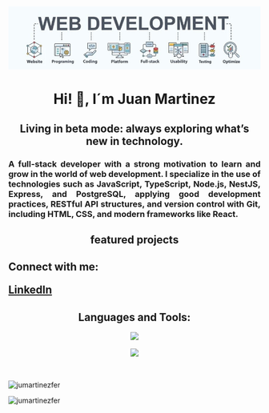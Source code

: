 <p align="center">
<img src="banner.jpg" alt="Banner" width="800"/>
</p>

<h1 align="center">Hi! 👋, I´m Juan Martinez</h1>

<h2 align="center">Living in beta mode: always exploring what’s new in technology.</h2>

<div>
<h3 align="justify">A full-stack developer with a strong motivation to learn and grow in the world of web development. I specialize in the use of technologies such as JavaScript, TypeScript, Node.js, NestJS, Express, and PostgreSQL, applying good development practices, RESTful API structures, and version control with Git, including HTML, CSS, and modern frameworks like React. </h3>
</div>
<h2 align="center">featured projects <h2/>


<p align="left">Connect with me:</p>
   <a href="www.linkedin.com/in/juan-antonio-martínez-fernández-486495367" target="_blank" rel="noreferrer">LinkedIn</a>


<h2 align="center">Languages and Tools:</h2>
<p align="center">
    <img src="https://skillicons.dev/icons?i=git,css,discord,postgres,express,figma,firebase,github,html&perline=9" />
</p>

<p align="center">
    <img src="https://skillicons.dev/icons?i=js,linux,md,mongodb,mysql,nextjs,nodejs,postman,react,tailwind,ts,vscode&perline=12" />
</p>


<br/>
<p align="center">
  <img align="left" src="https://github-readme-stats.vercel.app/api/top-langs?username=jumartinezfer&show_icons=true&locale=en&layout=compact" alt="jumartinezfer" />
</p>

<br/>
<p align="left">
  <img src="https://komarev.com/ghpvc/?username=jumartinezfer&label=Profile%20views&color=0e75b6&style=flat" alt="jumartinezfer" />
</p>

